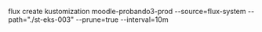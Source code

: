 flux create kustomization moodle-probando3-prod
	--source=flux-system
	--path="./st-eks-003"
	--prune=true
	--interval=10m

